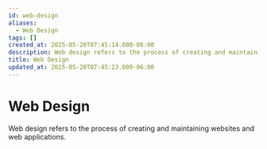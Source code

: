 ```yaml
---
id: web-design
aliases:
  - Web Design
tags: []
created_at: 2025-05-20T07:45:14.000-06:00
description: Web design refers to the process of creating and maintaining websites and web applications.
title: Web Design
updated_at: 2025-05-20T07:45:23.000-06:00
---
```


# Web Design

Web design refers to the process of creating and maintaining websites and web applications.
